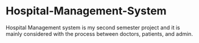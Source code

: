 # Hospital-Management-System
Hospital Management system is my second semester project and it is mainly considered with the process between doctors, patients, and admin.
